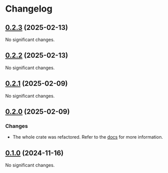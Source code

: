 # Changelog

<!-- changelogging: start -->

## [0.2.3](https://github.com/nekitdev/otp-std/tree/v0.2.3) (2025-02-13)

No significant changes.

## [0.2.2](https://github.com/nekitdev/otp-std/tree/v0.2.2) (2025-02-13)

No significant changes.

## [0.2.1](https://github.com/nekitdev/otp-std/tree/v0.2.1) (2025-02-09)

No significant changes.

## [0.2.0](https://github.com/nekitdev/otp-std/tree/v0.2.0) (2025-02-09)

### Changes

- The whole crate was refactored. Refer to the [docs](https://docs.rs/otp-std) for more information.

## [0.1.0](https://github.com/nekitdev/otp-std/tree/v0.1.0) (2024-11-16)

No significant changes.
